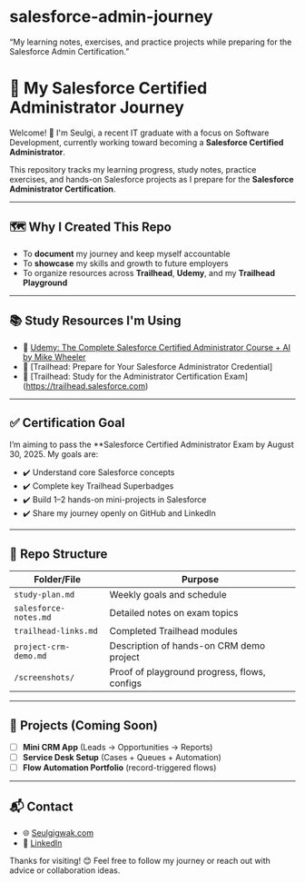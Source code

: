# salesforce-admin-journey
“My learning notes, exercises, and practice projects while preparing for the Salesforce Admin Certification.”

# 🌟 My Salesforce Certified Administrator Journey

Welcome! 👋 I'm Seulgi, a recent IT graduate with a focus on Software Development, currently working toward becoming a **Salesforce Certified Administrator**. 

This repository tracks my learning progress, study notes, practice exercises, and hands-on Salesforce projects as I prepare for the **Salesforce Administrator Certification**.

---

## 🗺️ Why I Created This Repo

- To **document** my journey and keep myself accountable
- To **showcase** my skills and growth to future employers
- To organize resources across **Trailhead**, **Udemy**, and my **Trailhead Playground**

---

## 📚 Study Resources I'm Using

- 🎥 [Udemy: The Complete Salesforce Certified Administrator Course + AI by Mike Wheeler](https://www.udemy.com/course/salesforce-certified-administrator/)
- 🌱 [Trailhead: Prepare for Your Salesforce Administrator Credential]
- 🌱 [Trailhead: Study for the Administrator Certification Exam]
     (https://trailhead.salesforce.com)

---

## ✅ Certification Goal

I’m aiming to pass the **Salesforce Certified Administrator Exam by August 30, 2025. 
My goals are:

- ✔️ Understand core Salesforce concepts
- ✔️ Complete key Trailhead Superbadges
- ✔️ Build 1–2 hands-on mini-projects in Salesforce
- ✔️ Share my journey openly on GitHub and LinkedIn

---

## 📁 Repo Structure

| Folder/File | Purpose |
|-------------|---------|
| `study-plan.md` | Weekly goals and schedule |
| `salesforce-notes.md` | Detailed notes on exam topics |
| `trailhead-links.md` | Completed Trailhead modules |
| `project-crm-demo.md` | Description of hands-on CRM demo project |
| `/screenshots/` | Proof of playground progress, flows, configs |

---

## 🧩 Projects (Coming Soon)

- [ ] **Mini CRM App** (Leads → Opportunities → Reports)
- [ ] **Service Desk Setup** (Cases + Queues + Automation)
- [ ] **Flow Automation Portfolio** (record-triggered flows)

---

## 📬 Contact

- 🌐 [Seulgigwak.com](https://seulgigwak.com)
- 💼 [LinkedIn](https://www.linkedin.com/in/seulgigwak)

Thanks for visiting! 😊 Feel free to follow my journey or reach out with advice or collaboration ideas.
